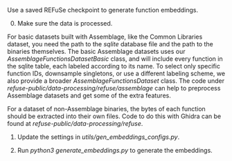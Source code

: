 Use a saved REFuSe checkpoint to generate function embeddings.

0. Make sure the data is processed. 

For basic datasets built with Assemblage, like the 
Common Libraries dataset, you need the path to the *sqlite* database file and the path to 
the binaries themselves. The basic Assemblage datasets uses our *AssemblageFunctionsDatasetBasic*
class, and will include every function in the sqlite table, each labeled according to its name. 
To select only specific function IDs, downsample singletons, or use a different labeling scheme, 
we also provide a broader *AssemblageFunctionsDataset* class. The code under
*refuse-public/data-processing/refuse/assemblage* can help to preprocess Assemblage datasets
and get some of the extra features.

For a dataset of non-Assemblage binaries, the bytes of each function should be extracted into their own files.
Code to do this with Ghidra can be found at *refuse-public/data-processing/refuse*.

1. Update the settings in *utils/gen_embeddings_configs.py*.

2. Run *python3 generate_embeddings.py* to generate the embeddings.